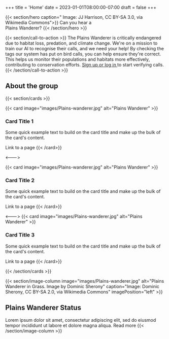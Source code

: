 +++
title = 'Home'
date = 2023-01-01T08:00:00-07:00
draft = false
+++

{{< section/hero
caption=" Image: JJ Harrison, CC BY-SA 3.0, via Wikimedia Commons">}}
Can you hear a <br><span class="oe-theme-emphasis">Plains Wanderer</span>?
{{< /section/hero >}}

{{< section/call-to-action >}}
The Plains Wanderer is critically endangered due to habitat loss, predation, and climate change. We're on a mission to train our AI to recognise their calls, and we need your help! By checking the tags our system has put on bird calls, you can help ensure they're correct. This helps us monitor their populations and habitats more effectively, contributing to conservation efforts.
<a class="oe-theme-emphasis" href="/verify">
Sign up or log in </a> to start verifying calls.
{{< /section/call-to-action >}}

## About the group

{{< section/cards >}}

{{< card image="images/Plains-wanderer.jpg" alt="Plains Wanderer" >}}

### Card Title 1

Some quick example text to build on the card title and make up the bulk of the card's content.

<sl-button href="/" pill>Link to a page</sl-button>
{{< /card>}}

<--->

{{< card image="images/Plains-wanderer.jpg" alt="Plains Wanderer" >}}

### Card Title 2

Some quick example text to build on the card title and make up the bulk of the card's content.

<sl-button href="/" pill>Link to a page</sl-button>
{{< /card>}}

<--->
{{< card image="images/Plains-wanderer.jpg" alt="Plains Wanderer" >}}

### Card Title 3

Some quick example text to build on the card title and make up the bulk of the card's content.

<sl-button href="/" pill>Link to a page</sl-button>
{{< /card>}}

{{< /section/cards >}}

{{< section/image-column
image="images/Plains-wanderer.jpg"
alt="Plains Wanderer in Grass. Image by Dominic Sherony"
caption="Image: Dominic Sherony, CC BY-SA 2.0, via Wikimedia Commons"
imagePosition="left" >}}

## Plains Wanderer Status

Lorem ipsum dolor sit amet, consectetur adipiscing elit, sed do eiusmod tempor incididunt ut labore et dolore magna aliqua.
<a class="microsite-btn microsite-btn-primary"> Read more </a>
{{< /section/image-column >}}

